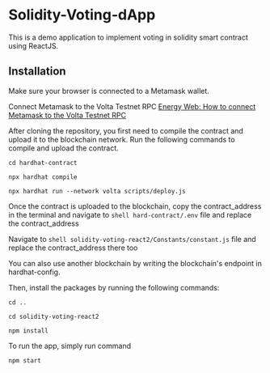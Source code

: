 # Solidity-Voting-dApp

This is a demo application to implement voting in solidity smart contract using ReactJS. 


## Installation

Make sure your browser is connected to a Metamask wallet.

Connect Metamask to the Volta Testnet RPC
[Energy Web: How to connect Metamask to the Volta Testnet RPC](https://youtu.be/ThKW18ZZalg?si=hWgnxn--OvMPN1HH)

After cloning the repository, you first need to compile the contract and upload it to the blockchain network. Run the following commands to compile and upload the contract.

```shell
cd hardhat-contract
```
```shell
npx hardhat compile
```
```shell
npx hardhat run --network volta scripts/deploy.js
```

Once the contract is uploaded to the blockchain, copy the contract_address in the terminal and navigate to `shell hard-contract/.env` file and replace the contract_address

Navigate to `shell solidity-voting-react2/Constants/constant.js` file and replace the contract_address there too

You can also use another blockchain by writing the blockchain's endpoint in hardhat-config.

Then, install the packages by running the following commands: 

```shell
cd ..
```
```shell
cd solidity-voting-react2
```
```shell
npm install
```

To run the app, simply run command

```shell
npm start
```
